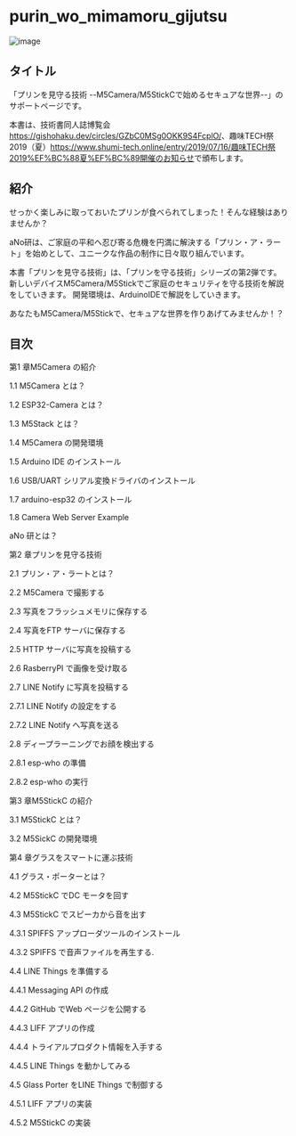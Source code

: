 # purin_wo_mimamoru_gijutsu

![image](https://github.com/anoken/purin_wo_mimamoru_gijutsu/blob/master/image/title.png)


## タイトル  
「プリンを見守る技術 --M5Camera/M5StickCで始めるセキュアな世界--」のサポートページです。

本書は、技術書同人誌博覧会<https://gishohaku.dev/circles/GZbC0MSg0OKK9S4FcplO/>、趣味TECH祭2019（夏）<https://www.shumi-tech.online/entry/2019/07/16/趣味TECH祭2019%EF%BC%88夏%EF%BC%89開催のお知らせ>で頒布します。


## 紹介
せっかく楽しみに取っておいたプリンが食べられてしまった！そんな経験はありませんか？

aNo研は、ご家庭の平和へ忍び寄る危機を円満に解決する「プリン・ア・ラート」を始めとして、ユニークな作品の制作に日々取り組んでいます。

本書「プリンを見守る技術」は、「プリンを守る技術」シリーズの第2弾です。
新しいデバイスM5Camera/M5Stickでご家庭のセキュリティを守る技術を解説をしていきます。
開発環境は、ArduinoIDEで解説をしていきます。

あなたもM5Camera/M5Stickで、セキュアな世界を作りあげてみませんか！？

## 目次  
第1 章M5Camera の紹介 

 1.1 M5Camera とは？ 
 
 1.2 ESP32-Camera とは？ 
 
 1.3 M5Stack とは？
 
 1.4 M5Camera の開発環境 
 
 1.5 Arduino IDE のインストール 
 
 1.6 USB/UART シリアル変換ドライバのインストール
 
 1.7 arduino-esp32 のインストール
 
 1.8 Camera Web Server Example 
 
 aNo 研とは？

第2 章プリンを見守る技術

2.1 プリン・ア・ラートとは？ 

2.2 M5Camera で撮影する 

2.3 写真をフラッシュメモリに保存する 

2.4 写真をFTP サーバに保存する 

2.5 HTTP サーバに写真を投稿する

2.6 RasberryPI で画像を受け取る

2.7 LINE Notify に写真を投稿する

2.7.1 LINE Notify の設定をする 

2.7.2 LINE Notify へ写真を送る 

2.8 ディープラーニングでお顔を検出する

2.8.1 esp-who の準備

2.8.2 esp-who の実行 

第3 章M5StickC の紹介 

3.1 M5StickC とは？ 

3.2 M5SickC の開発環境 

第4 章グラスをスマートに運ぶ技術 

4.1 グラス・ポーターとは？ 

4.2 M5StickC でDC モータを回す

4.3 M5StickC でスピーカから音を出す

4.3.1 SPIFFS アップローダツールのインストール

4.3.2 SPIFFS で音声ファイルを再生する.

4.4 LINE Things を準備する 

4.4.1 Messaging API の作成 

4.4.2 GitHub でWeb ページを公開する

4.4.3 LIFF アプリの作成 

4.4.4 トライアルプロダクト情報を入手する

4.4.5 LINE Things を動かしてみる

4.5 Glass Porter をLINE Things で制御する

4.5.1 LIFF アプリの実装

4.5.2 M5StickC の実装 

